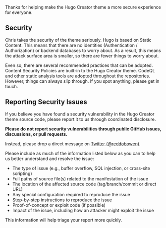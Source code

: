 Thanks for helping make the Hugo Creator theme a more secure experience for everyone.

## Security

Chris takes the security of the theme seriously. Hugo is based on Static Content. This means that there are no identities (Authentication / Authorization) or backend databases to worry about. As a result, this means the attack surface area is smaller, so there are fewer things to worry about.

Even so, there are several recommended practices that can be adopted. Content Security Policies are built-in to the Hugo Creator theme. CodeQL and other static analysis tools are adopted throughout the repositories. However, things can always slip through. If you spot anything, please get in touch.

## Reporting Security Issues

If you believe you have found a security vulnerability in the Hugo Creator theme source code, please report it to us through coordinated disclosure.

**Please do not report security vulnerabilities through public GitHub issues, discussions, or pull requests.**

Instead, please drop a direct message on [Twitter (@reddobowen)](https://twitter.com/reddobowen).

Please include as much of the information listed below as you can to help us better understand and resolve the issue:

  * The type of issue (e.g., buffer overflow, SQL injection, or cross-site scripting)
  * Full paths of source file(s) related to the manifestation of the issue
  * The location of the affected source code (tag/branch/commit or direct URL)
  * Any special configuration required to reproduce the issue
  * Step-by-step instructions to reproduce the issue
  * Proof-of-concept or exploit code (if possible)
  * Impact of the issue, including how an attacker might exploit the issue

This information will help triage your report more quickly.
